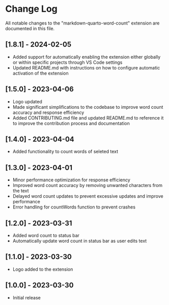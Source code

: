 # Change Log

All notable changes to the "markdown-quarto-word-count" extension are documented in this file.

## [1.8.1] - 2024-02-05

- Added support for automatically enabling the extension either globally or within specific projects through VS Code settings
- Updated README.md with instructions on how to configure automatic activation of the extension

## [1.5.0] - 2023-04-06

- Logo updated
- Made significant simplifications to the codebase to improve word count accuracy and response efficiency
- Added CONTRIBUTING.md file and updated README.md to reference it to improve the contribution process and documentation

## [1.4.0] - 2023-04-04

- Added functionality to count words of seleted text

## [1.3.0] - 2023-04-01

- Minor performance optimization for response efficiency
- Improved word count accuracy by removing unwanted characters from the text
- Delayed word count updates to prevent excessive updates and improve performance
- Error handling for countWords function to prevent crashes

## [1.2.0] - 2023-03-31

- Added word count to status bar
- Automatically update word count in status bar as user edits text

## [1.1.0] - 2023-03-30

- Logo added to the extension

## [1.0.0] - 2023-03-30

- Initial release

